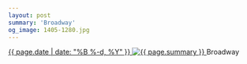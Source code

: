 ```yaml
---
layout: post
summary: 'Broadway'
og_image: 1405-1280.jpg
---
```


<p>
 <time>
  <a href="/1405">
   {{ page.date | date: "%B %-d, %Y" }}
  </a>
 </time>
 <a href="/1405">
  <img alt="{{ page.summary }}" sizes="(min-width: 700px) 50vw, calc(100vw - 2rem)" src="{{ site.assets_url }}/1405-640.jpg" srcset="{{ site.assets_url }}/1405-320.jpg 320w, {{ site.assets_url }}/1405-640.jpg 640w, {{ site.assets_url }}/1405-960.jpg 960w, {{ site.assets_url }}/1405-1280.jpg 1280w"/>
 </a>
 <span>
  Broadway
 </span>
</p>
